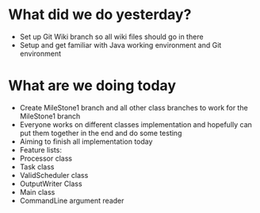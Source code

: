# What did we do yesterday?

- Set up Git Wiki branch so all wiki files should go in there
- Setup and get familiar with Java working environment and Git environment

# What are we doing today

- Create MileStone1 branch and all other class branches to work for the MileStone1 branch
- Everyone works on different classes implementation and hopefully can put them together in the end and do some testing
- Aiming to finish all implementation today
- Feature lists:
- Processor class
- Task class
- ValidScheduler class
- OutputWriter Class
- Main class
- CommandLine argument reader